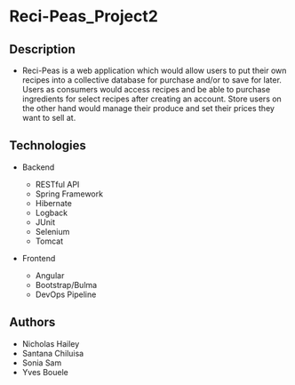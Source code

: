 Reci-Peas_Project2
================================

Description
-----------------------------------
  - Reci-Peas is a web application which would allow users to put their own recipes into a collective database for purchase and/or to save for later.  Users as consumers would access recipes and be able to purchase ingredients for select recipes after creating an account.  Store users on the other hand would manage their produce and set their prices they want to sell at.

Technologies
------------------------------
- Backend
  - RESTful API
  - Spring Framework
  - Hibernate
  - Logback
  - JUnit
  - Selenium
  - Tomcat

- Frontend
  - Angular
  - Bootstrap/Bulma
  - DevOps Pipeline

Authors
-----------------------------------
- Nicholas Hailey
- Santana Chiluisa
- Sonia Sam
- Yves Bouele
